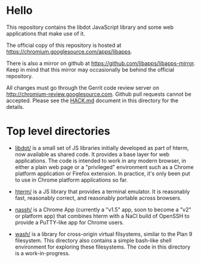 
# Hello

This repository contains the libdot JavaScript library and some web applications
that make use of it.

The official copy of this repository is hosted at
https://chromium.googlesource.com/apps/libapps.

There is also a mirror on github at https://github.com/libapps/libapps-mirror.
Keep in mind that this mirror may occasionally be behind the official
repository.

All changes must go through the Gerrit code review server on
http://chromium-review.googlesource.com.  Github pull requests cannot be
accepted.  Please see the [HACK.md](/HACK.md) document in this directory for
the details.

# Top level directories

* [libdot/](/libdot/) is a small set of JS libraries initially developed as
part of hterm, now available as shared code.  It provides a base layer for web
applications.  The code is intended to work in any modern browser, in either a
plain web page or a "privileged" environment such as a Chrome platform
application or Firefox extension.  In practice, it's only been put to use in
Chrome platform applications so far.

* [hterm/](/hterm/) is a JS library that provides a terminal emulator.  It is
reasonably fast, reasonably correct, and reasonably portable across browsers.

* [nassh/](/nassh/) is a Chrome App (currently a "v1.5" app, soon to become a
"v2" or platform app) that combines hterm with a NaCl build of OpenSSH to
provide a PuTTY-like app for Chrome users.

* [wash/](/wash/) is a library for cross-origin virtual filsystems, similar to
the Plan 9 filesystem.  This directory also contains a simple bash-like shell
environment for exploring these filesystems.  The code in this directory is a
work-in-progress.
